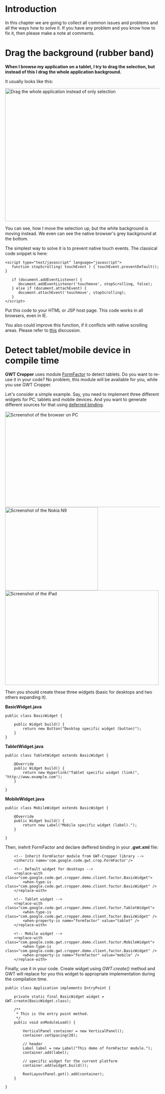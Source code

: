 

# Introduction #
In this chapter we are going to collect all common issues and problems and all the ways how to solve it. If you have any problem and you know how to fix it, then please make a note at comments.

# Drag the background (rubber band) #
**When I browse my application on a tablet, I try to drag the selection, but instead of this I drag the whole application background.**

It usually looks like this:

<img src='http://wiki.gwt-cropper.googlecode.com/hg/gwt-moving-background.jpg' alt='Drag the whole application instead of only selection' width='650' height='433' />

You can see, how I move the selection up, but the white background is moving instead. We even can see the native browser's grey background at the bottom.

The simplest way to solve it is to prevent native touch events. The classical code snippet is here:

```
<script type="text/javascript" language="javascript">
   function stopScrolling( touchEvent ) { touchEvent.preventDefault(); }

   if (document.addEventListener) {
      document.addEventListener('touchmove', stopScrolling, false);
   } else if (document.attachEvent) {
      document.attachEvent('touchmove', stopScrolling);
   }		
</script>
```

Put this code to your HTML or JSP host page. This code works in all browsers, even in IE.

You also could improve this function, if it conflicts with native scrolling areas. Please refer to [this](http://stackoverflow.com/questions/10357844/how-to-disable-rubber-band-in-ios-web-apps) discussion.

# Detect tablet/mobile device in compile time #
**GWT Cropper** uses module [FormFactor](https://code.google.com/p/gwt-cropper/source/browse/src/main/java/com/google/code/gwt/crop/FormFactor.gwt.xml) to detect tablets. Do you want to re-use it in your code? No problem, this module will be available for you, while you use GWT Cropper.

Let's consider a simple example. Say, you need to implement three different widgets for PC, tablets and mobile devices. And you want to generate different sources for that using [deferred binding](https://developers.google.com/web-toolkit/doc/latest/DevGuideCodingBasicsDeferred).

<img src='http://wiki.gwt-cropper.googlecode.com/hg/screenshot-desktop.jpeg' alt='Screenshot of the browser on PC' title='Screenshot of the browser on the PC showing the widget from this tutorial' width='593' height='311' />

<img src='http://wiki.gwt-cropper.googlecode.com/hg/screenshot-nokia-n9.jpg' alt='Screenshot of the Nokia N9' title='Screeshot of smartphone (Nokia N9) demonstrating the widget from this tutorial.' width='302' height='271' />

<img src='http://wiki.gwt-cropper.googlecode.com/hg/screenshot-ipad.jpg' alt='Screenshot of the iPad' title='Screeshot of the tablet iPad demonstrating the widget from this tutorial.' width='500' height='308' />


Then you should create these three widgets (basic for desktops and two others expanding it).

**BasicWidget.java**
```
public class BasicWidget {

	public Widget build() {
		return new Button("Desktop specific widget (button)");
	}
}
```

**TabletWidget.java**
```
public class TabletWidget extends BasicWidget {

	@Override
	public Widget build() {
		return new Hyperlink("Tablet specific widget (link)", "http://www.example.com");
	}

}
```

**MobileWidget.java**
```
public class MobileWidget extends BasicWidget {

	@Override
	public Widget build() {
		return new Label("Mobile specific widget (label).");
	}

}
```

Then, inehrit FormFactor and declare deffered binding in your **.gwt.xml** file:
```
	<!-- Inherit FormFactor module from GWT-Cropper library -->
	<inherits name='com.google.code.gwt.crop.FormFactor'/>
	
	<!-- Default widget for desktops -->
	<replace-with class="com.google.code.gwt.cropper.demo.client.factor.BasicWidget">
		<when-type-is class="com.google.code.gwt.cropper.demo.client.factor.BasicWidget" />
	</replace-with>
	
	<!-- Tablet widget -->
	<replace-with class="com.google.code.gwt.cropper.demo.client.factor.TabletWidget">
		<when-type-is class="com.google.code.gwt.cropper.demo.client.factor.BasicWidget" />
		<when-property-is name="formfactor" value="tablet" />
	</replace-with>
	
	<!-- Mobile widget -->
	<replace-with class="com.google.code.gwt.cropper.demo.client.factor.MobileWidget">
		<when-type-is class="com.google.code.gwt.cropper.demo.client.factor.BasicWidget" />
		<when-property-is name="formfactor" value="mobile" />
	</replace-with>
```

Finally, use it in your code. Create widget using _GWT.create()_ method and GWT will replace for you this widget to appropriate implementation during the compilation time.

```
public class Application implements EntryPoint {

	private static final BasicWidget widget = GWT.create(BasicWidget.class);

	/**
	 * This is the entry point method.
	 */
	public void onModuleLoad() {

		VerticalPanel container = new VerticalPanel();
		container.setSpacing(20);

		// header
		Label label = new Label("This demo of FormFactor module.");
		container.add(label);

		// specific widget for the current platform
		container.add(widget.build());

		RootLayoutPanel.get().add(container);
	}

}
```